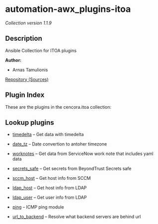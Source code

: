 # automation-awx_plugins-itoa

*Collection version 1.1.9*

## Description

Ansible Collection for ITOA plugins

<strong>Author:</strong>

- Arnas Tamulionis

<a aria-role="button" href="https://github.com/abcorp-itops/automation-awx_plugins-itoa" rel="noopener external" target="_blank">Repository (Sources)</a>

## Plugin Index

These are the plugins in the cencora.itoa collection:

## Lookup plugins

- [timedelta](https://github.com/arnasta/automation-awx_plugins-itoa/blob/main/docs/cencora.itoa.timedelta_lookup.rst) – Get data with timedelta

- [date_tz](https://github.com/arnasta/automation-awx_plugins-itoa/blob/main/docs/cencora.itoa.date_tz_lookup.rst) – Date convertion to antoher timezone

- [worknotes](https://github.com/arnasta/automation-awx_plugins-itoa/blob/main/docs/cencora.itoa.worknotes_data_lookup.rst) – Get data from ServiceNow work note that includes yaml data

- [secrets_safe](https://github.com/arnasta/automation-awx_plugins-itoa/blob/main/docs/cencora.itoa.secrets_safe_lookup.rst) – Get secrets from BeyondTrust Secrets safe

- [sccm_host](https://github.com/arnasta/automation-awx_plugins-itoa/blob/main/docs/cencora.itoa.sccm_host_lookup.rst) – Get host info from SCCM

- [ldap_host](https://github.com/arnasta/automation-awx_plugins-itoa/blob/main/docs/cencora.itoa.ldap_host_lookup.rst) – Get host info from LDAP

- [ldap_user](https://github.com/arnasta/automation-awx_plugins-itoa/blob/main/docs/cencora.itoa.ldap_user_lookup.rst) – Get user info from LDAP

- [ping](https://github.com/arnasta/automation-awx_plugins-itoa/blob/main/docs/cencora.itoa.ping_lookup.rst) – ICMP ping module

- [url_to_backend](https://github.com/arnasta/automation-awx_plugins-itoa/blob/main/docs/cencora.itoa.url_to_backend_lookup.rst) – Resolve what backend servers are behind url
